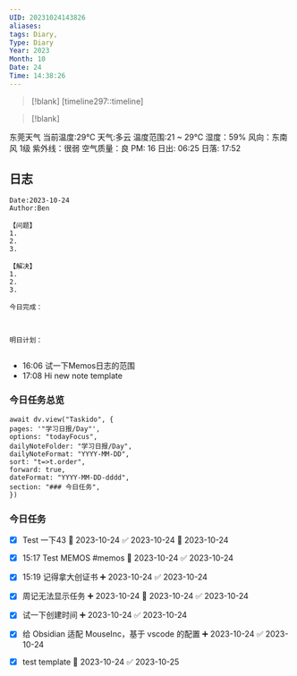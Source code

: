 ```yaml
---
UID: 20231024143826
aliases: 
tags: Diary,
Type: Diary
Year: 2023
Month: 10
Date: 24
Time: 14:38:26
---
```

> [!blank] 
> [timeline297::timeline]

>[!blank]
> 
东莞天气
当前温度:29℃
天气:多云
温度范围:21 ~ 29℃
湿度：59%
风向：东南风 1级
紫外线：很弱
空气质量：良 PM: 16
日出: 06:25 日落: 17:52

## 日志

```
Date:2023-10-24
Author:Ben

【问题】
1.
2.
3.

【解决】
1.
2.
3.

今日完成：



明日计划：


```

- 16:06 试一下Memos日志的范围
- 17:08 Hi new note template

### 今日任务总览

```dataviewjs
await dv.view("Taskido", {
pages: '"学习日报/Day"',
options: "todayFocus",
dailyNoteFolder: "学习日报/Day",
dailyNoteFormat: "YYYY-MM-DD",
sort: "t=>t.order",
forward: true,
dateFormat: "YYYY-MM-DD-dddd",
section: "### 今日任务",
})
```
	
### 今日任务

- [x] Test 一下43 📅 2023-10-24 ✅ 2023-10-24 🛫 2023-10-24  
- [x] 15:17 Test MEMOS #memos 📅 2023-10-24 ✅ 2023-10-24
- [x] 15:19 记得拿大创证书 ➕ 2023-10-24 ✅ 2023-10-24
- [x] 周记无法显示任务 ➕ 2023-10-24 📅 2023-10-24 ✅ 2023-10-24
- [x] 试一下创建时间 ➕ 2023-10-24 ✅ 2023-10-24
- [x] 给 Obsidian 适配 MouseInc，基于 vscode 的配置 ➕ 2023-10-24 ✅ 2023-10-24
- [x] test template 📅 2023-10-24 ✅ 2023-10-25

